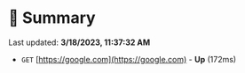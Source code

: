 # 📖 Summary
Last updated: **3/18/2023, 11:37:32 AM**

- `GET` [https://google.com](https://google.com) - **Up** (172ms)
